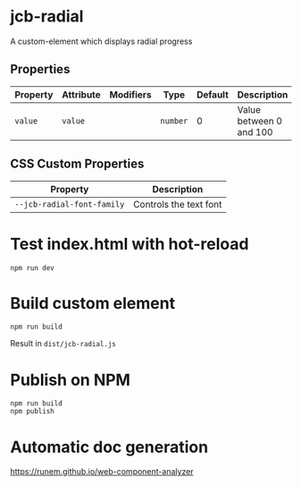 
# jcb-radial

A custom-element which displays radial progress

## Properties

| Property                         | Attribute | Modifiers | Type                           | Default       | Description                                      |
|----------------------------------|-----------|-----------|--------------------------------|---------------|--------------------------------------------------|
| `value`                          | `value`   |           | `number`                       | 0             | Value between 0 and 100                          |


## CSS Custom Properties

| Property                   | Description                                      |
|----------------------------|--------------------------------------------------|
| `--jcb-radial-font-family` | Controls the text font                           |


# Test index.html with hot-reload
```
npm run dev
```

# Build custom element
```
npm run build
```

Result in `dist/jcb-radial.js`


# Publish on NPM
```
npm run build
npm publish
```

# Automatic doc generation

https://runem.github.io/web-component-analyzer
